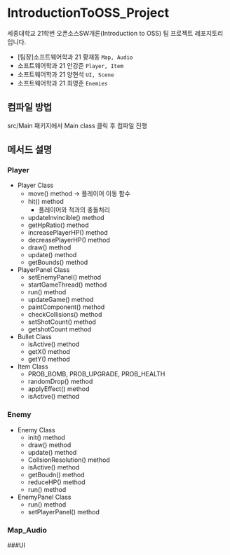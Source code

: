 # IntroductionToOSS_Project
세종대학교 21학번 오픈소스SW개론(Introduction to OSS) 팀 프로젝트 레포지토리입니다.

- [팀장]소프트웨어학과 21 황재동 `Map, Audio` 
- 소프트웨어학과 21 안강준 `Player, Item`
- 소프트웨어학과 21 양현석 `UI, Scene`
- 소프트웨어학과 21 최영준 `Enemies`

## 컴파일 방법
src/Main 패키지에서 Main class 클릭 후 컴파일 진행

## 메서드 설명
### Player
- Player Class
  - move() method -> 플레이어 이동 함수
  - hit() method
    - 플레이어와 적과의 충돌처리
  - updateInvincible() method
  - getHpRatio() method
  - increasePlayerHP() method
  - decreasePlayerHP() method
  - draw() method
  - update() method
  - getBounds() method
- PlayerPanel Class
  - setEnemyPanel() method
  - startGameThread() method
  - run() method
  - updateGame() method
  - paintComponent() method
  - checkCollisions() method
  - setShotCount() method
  - getshotCount method
- Bullet Class
  - isActive()  method
  - getX() method
  - getY() method
- Item Class
  - PROB_BOMB, PROB_UPGRADE, PROB_HEALTH
  - randomDrop() method
  - applyEffect()  method
  - isActive() method
### Enemy
- Enemy Class
  - init() method
  - draw() method
  - update() method
  - CollsionResolution() method
  - isActive() method
  - getBoudn() method
  - reduceHP() method
  - run() method
- EnemyPanel Class
  - run() method
  - setPlayerPanel() method
### Map_Audio
###UI
